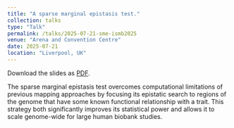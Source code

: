 ```yaml
---
title: "A sparse marginal epistasis test."
collection: talks
type: "Talk"
permalink: /talks/2025-07-21-sme-ismb2025
venue: "Arena and Convention Centre"
date: 2025-07-21
location: "Liverpool, UK"
---
```


Download the slides as [PDF]({{site.url}}/files/slides_talk_sme_ismb2025.pdf).


The sparse marginal epistasis test overcomes computational limitations of previous mapping approaches by focusing its epistatic search to regions of the genome that have some known functional relationship with a trait. This strategy both significantly improves its statistical power and allows it to scale genome-wide for large human biobank studies.
